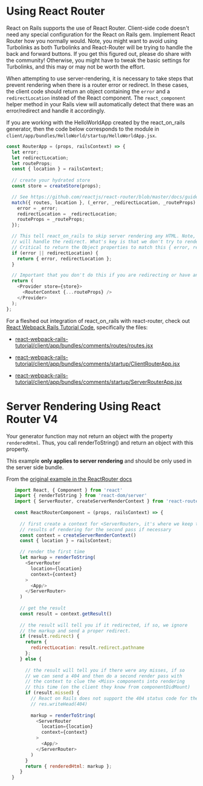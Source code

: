 # Using React Router

React on Rails supports the use of React Router. Client-side code doesn't need any special configuration for the React on Rails gem. Implement React Router how you normally would. Note, you might want to avoid using Turbolinks as both Turbolinks and React-Router will be trying to handle the back and forward buttons. If you get this figured out, please do share with the community! Otherwise, you might have to tweak the basic settings for Turbolinks, and this may or may not be worth the effort.

When attempting to use server-rendering, it is necessary to take steps that prevent rendering when there is a router error or redirect. In these cases, the client code should return an object containing the `error` and a `redirectLocation` instead of the React component. The `react_component` helper method in your Rails view will automatically detect that there was an error/redirect and handle it accordingly.

If you are working with the HelloWorldApp created by the react_on_rails generator, then the code below corresponds to the module in `client/app/bundles/HelloWorld/startup/HelloWorldApp.jsx`.

```js
const RouterApp = (props, railsContext) => {
  let error;
  let redirectLocation;
  let routeProps;
  const { location } = railsContext;
  
  // create your hydrated store
  const store = createStore(props);

  // See https://github.com/reactjs/react-router/blob/master/docs/guides/ServerRendering.md
  match({ routes, location }, (_error, _redirectLocation, _routeProps) => {
    error = _error;
    redirectLocation = _redirectLocation;
    routeProps = _routeProps;
  });

  // This tell react_on_rails to skip server rendering any HTML. Note, client rendering
  // will handle the redirect. What's key is that we don't try to render.
  // Critical to return the Object properties to match this { error, redirectLocation }
  if (error || redirectLocation) {
    return { error, redirectLocation };
  }

  // Important that you don't do this if you are redirecting or have an error.
  return (
    <Provider store={store}>
      <RouterContext {...routeProps} />
    </Provider>
  );
};
```

For a fleshed out integration of react_on_rails with react-router, check out [React Webpack Rails Tutorial Code](https://github.com/shakacode/react-webpack-rails-tutorial), specifically the files:

* [react-webpack-rails-tutorial/client/app/bundles/comments/routes/routes.jsx](https://github.com/shakacode/react-webpack-rails-tutorial/blob/master/client/app/bundles/comments/routes/routes.jsx)

* [react-webpack-rails-tutorial/client/app/bundles/comments/startup/ClientRouterApp.jsx](https://github.com/shakacode/react-webpack-rails-tutorial/blob/master/client/app/bundles/comments/startup/ClientRouterApp.jsx)

* [react-webpack-rails-tutorial/client/app/bundles/comments/startup/ServerRouterApp.jsx](https://github.com/shakacode/react-webpack-rails-tutorial/blob/master/client/app/bundles/comments/startup/ServerRouterApp.jsx)


# Server Rendering Using React Router V4

Your generator function may not return an object with the property `renderedHtml`. Thus, you call 
renderToString() and return an object with this property.

This example **only applies to server rendering** and should be only used in the server side bundle.

From the [original example in the ReactRouter docs](https://react-router.now.sh/ServerRouter)
 
```javascript
   import React, { Component } from 'react'
   import { renderToString } from 'react-dom/server'
   import { ServerRouter, createServerRenderContext } from 'react-router'
   
   const ReactRouterComponent = (props, railsContext) => {
   
     // first create a context for <ServerRouter>, it's where we keep the
     // results of rendering for the second pass if necessary
     const context = createServerRenderContext()
     const { location } = railsContext;

     // render the first time
     let markup = renderToString(
       <ServerRouter
         location={location}
         context={context}
       >
         <App/>
       </ServerRouter>
     )
   
     // get the result
     const result = context.getResult()
   
     // the result will tell you if it redirected, if so, we ignore
     // the markup and send a proper redirect.
     if (result.redirect) {
       return { 
         redirectLocation: result.redirect.pathname 
       };
     } else {
   
       // the result will tell you if there were any misses, if so
       // we can send a 404 and then do a second render pass with
       // the context to clue the <Miss> components into rendering
       // this time (on the client they know from componentDidMount)
       if (result.missed) {
         // React on Rails does not support the 404 status code for the browser.  
         // res.writeHead(404)
         
         markup = renderToString(
           <ServerRouter
             location={location}
             context={context}
           >
             <App/>
           </ServerRouter>
         )
       }
       return { renderedHtml: markup };
     }
  }
```
